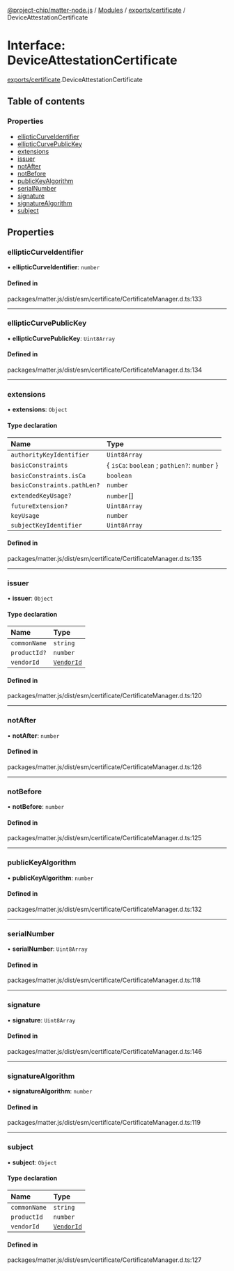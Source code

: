 [@project-chip/matter-node.js](../README.md) / [Modules](../modules.md) / [exports/certificate](../modules/exports_certificate.md) / DeviceAttestationCertificate

# Interface: DeviceAttestationCertificate

[exports/certificate](../modules/exports_certificate.md).DeviceAttestationCertificate

## Table of contents

### Properties

- [ellipticCurveIdentifier](exports_certificate.DeviceAttestationCertificate.md#ellipticcurveidentifier)
- [ellipticCurvePublicKey](exports_certificate.DeviceAttestationCertificate.md#ellipticcurvepublickey)
- [extensions](exports_certificate.DeviceAttestationCertificate.md#extensions)
- [issuer](exports_certificate.DeviceAttestationCertificate.md#issuer)
- [notAfter](exports_certificate.DeviceAttestationCertificate.md#notafter)
- [notBefore](exports_certificate.DeviceAttestationCertificate.md#notbefore)
- [publicKeyAlgorithm](exports_certificate.DeviceAttestationCertificate.md#publickeyalgorithm)
- [serialNumber](exports_certificate.DeviceAttestationCertificate.md#serialnumber)
- [signature](exports_certificate.DeviceAttestationCertificate.md#signature)
- [signatureAlgorithm](exports_certificate.DeviceAttestationCertificate.md#signaturealgorithm)
- [subject](exports_certificate.DeviceAttestationCertificate.md#subject)

## Properties

### ellipticCurveIdentifier

• **ellipticCurveIdentifier**: `number`

#### Defined in

packages/matter.js/dist/esm/certificate/CertificateManager.d.ts:133

___

### ellipticCurvePublicKey

• **ellipticCurvePublicKey**: `Uint8Array`

#### Defined in

packages/matter.js/dist/esm/certificate/CertificateManager.d.ts:134

___

### extensions

• **extensions**: `Object`

#### Type declaration

| Name | Type |
| :------ | :------ |
| `authorityKeyIdentifier` | `Uint8Array` |
| `basicConstraints` | \{ `isCa`: `boolean` ; `pathLen?`: `number`  } |
| `basicConstraints.isCa` | `boolean` |
| `basicConstraints.pathLen?` | `number` |
| `extendedKeyUsage?` | `number`[] |
| `futureExtension?` | `Uint8Array` |
| `keyUsage` | `number` |
| `subjectKeyIdentifier` | `Uint8Array` |

#### Defined in

packages/matter.js/dist/esm/certificate/CertificateManager.d.ts:135

___

### issuer

• **issuer**: `Object`

#### Type declaration

| Name | Type |
| :------ | :------ |
| `commonName` | `string` |
| `productId?` | `number` |
| `vendorId` | [`VendorId`](../modules/exports_datatype.md#vendorid) |

#### Defined in

packages/matter.js/dist/esm/certificate/CertificateManager.d.ts:120

___

### notAfter

• **notAfter**: `number`

#### Defined in

packages/matter.js/dist/esm/certificate/CertificateManager.d.ts:126

___

### notBefore

• **notBefore**: `number`

#### Defined in

packages/matter.js/dist/esm/certificate/CertificateManager.d.ts:125

___

### publicKeyAlgorithm

• **publicKeyAlgorithm**: `number`

#### Defined in

packages/matter.js/dist/esm/certificate/CertificateManager.d.ts:132

___

### serialNumber

• **serialNumber**: `Uint8Array`

#### Defined in

packages/matter.js/dist/esm/certificate/CertificateManager.d.ts:118

___

### signature

• **signature**: `Uint8Array`

#### Defined in

packages/matter.js/dist/esm/certificate/CertificateManager.d.ts:146

___

### signatureAlgorithm

• **signatureAlgorithm**: `number`

#### Defined in

packages/matter.js/dist/esm/certificate/CertificateManager.d.ts:119

___

### subject

• **subject**: `Object`

#### Type declaration

| Name | Type |
| :------ | :------ |
| `commonName` | `string` |
| `productId` | `number` |
| `vendorId` | [`VendorId`](../modules/exports_datatype.md#vendorid) |

#### Defined in

packages/matter.js/dist/esm/certificate/CertificateManager.d.ts:127
